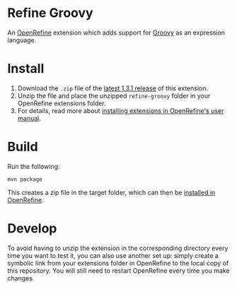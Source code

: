 # Refine Groovy

An [OpenRefine](https://openrefine.org) extension which adds support for [Groovy](https://groovy-lang.org/) as an expression language.

# Install

1. Download the `.zip` file of the [latest 1.3.1 release](https://github.com/thadguidry/refine-groovy/releases/download/1.3.1/refine-groovy.zip) of this extension.
2. Unzip the file and place the unzipped `refine-groovy` folder in your OpenRefine extensions folder.
3. For details, read more about [installing extensions in OpenRefine's user manual](https://docs.openrefine.org/manual/installing#installing-extensions).

# Build

Run the following:

```
mvn package
```

This creates a zip file in the target folder, which can then be [installed in OpenRefine](https://docs.openrefine.org/manual/installing#installing-extensions).

# Develop

To avoid having to unzip the extension in the corresponding directory every time you want to test it, you can also use another set up: simply create a symbolic link from your extensions folder in OpenRefine to the local copy of this repository. You will still need to restart OpenRefine every time you make changes.
